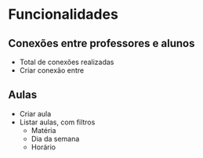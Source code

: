 # Funcionalidades

## Conexões entre professores e alunos

- Total de conexões realizadas
- Criar conexão entre

## Aulas

- Criar aula
- Listar aulas, com filtros
  - Matéria
  - Dia da semana
  - Horário